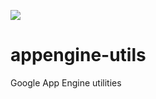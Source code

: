 [![](https://jitpack.io/v/Spiddekauga/appengine-utils.svg)](https://jitpack.io/#Spiddekauga/appengine-utils)

# appengine-utils
Google App Engine utilities
